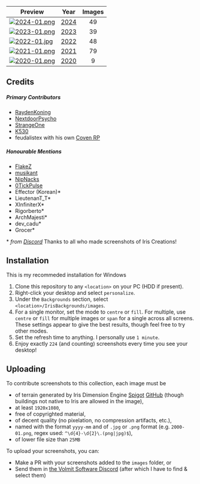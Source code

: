 <!-- BEGIN IMAGES -->
| Preview | Year | Images |
|---|:---:|:---:|
| [![2024-01.png](images/2024-01.png)](./images_2024.md) | <a href='./images_2024.md'>2024</a> | 49 |
| [![2023-01.png](images/2023-01.png)](./images_2023.md) | <a href='./images_2023.md'>2023</a> | 39 |
| [![2022-01.jpg](images/2022-01.jpg)](./images_2022.md) | <a href='./images_2022.md'>2022</a> | 48 |
| [![2021-01.png](images/2021-01.png)](./images_2021.md) | <a href='./images_2021.md'>2021</a> | 79 |
| [![2020-01.png](images/2020-01.png)](./images_2020.md) | <a href='./images_2020.md'>2020</a> | 9 |
<!-- END IMAGES -->

## Credits

##### Primary Contributors
- [RaydenKoning](https://github.com/RaydenKonig/)
- [NextdoorPsycho](https://github.com/nextdoorpsycho)
- [StrangeOne](https://github.com/StrangeOne101)
- [K530](https://github.com/K530-hub)
- feudalistex with his own [Coven RP](https://discord.gg/u7AySgNf)

##### Honourable Mentions
- [FlakeZ](https://github.com/SFlakeZ)
- [musikant](https://GHsorryiwon12345)
- [NipNacks](https://github.com/NipNacks)
- [0TickPulse](https://github.com/0tickpulse)
- Effector (Korean)\*
- LieutenanT_T\*
- XInfiniterX\*
- Rigorberto\*
- ArchMajesti\*
- dev_cadu\*
- Grocer\*

\* *from [Discord](discord.gg/volmit)*
Thanks to all who made screenshots of Iris Creations!
## Installation

This is my recommeded installation for Windows

1. Clone this repository to any `<location>` on your PC (HDD if present).
2. Right-click your desktop and select `personalize`.
3. Under the `Backgrounds` section, select `<location>/IrisBackgrounds/images`.
4. For a single monitor, set the mode to `centre` or `fill`. For multiple, use `centre` or `fill` for multiple images or `span` for a single across all screens. These settings appear to give the best results, though feel free to try other modes.
5. Set the refresh time to anything. I personally use `1 minute`.
6. Enjoy exactly <!-- BEGIN COUNT -->`224`<!-- END COUNT --> (and counting) screenshots every time you see your desktop!

## Uploading
To contribute screenshots to this collection, each image must be
- of terrain generated by Iris Dimension Engine [Spigot](https://www.spigotmc.org/resources/iris-dimension-engine.84586/) [GitHub](https://www.github.com/VolmitSoftware/Iris) (though buildings not native to Iris are allowed in the image),
- at least `1920x1080`,
- free of copyrighted material,
- of decent quality (no pixelation, no compression artifacts, etc.),
- named with the format `yyyy-mm` and of `.jpg` or `.png` format (e.g. `2000-01.png`, regex used: `^\d{4}-\d{2}\.(png|jpg)$`),
- of lower file size than `25MB`

To upload your screenshots, you can:
- Make a PR with your screenshots added to the `images` folder, or
- Send them in [the Volmit Software Discord](https://discord.gg/Volmit) (after which I have to find & select them)
